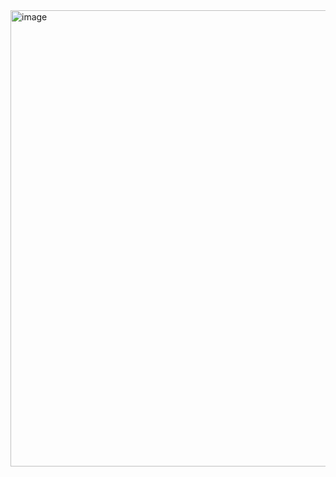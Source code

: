 <img width="1440" height="730" alt="image" src="https://github.com/user-attachments/assets/05584f9b-0997-4aa3-a132-e7fcfd59a223" />
